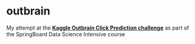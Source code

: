 # outbrain

My attempt at the <b><a href=" https://www.kaggle.com/anokas/outbrain-click-prediction">Kaggle Outbrain Click Prediction challenge</a></b> as part of the SpringBoard Data Science Intensive course